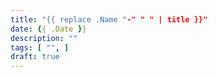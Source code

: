 ```yaml
---
title: "{{ replace .Name "-" " " | title }}"
date: {{ .Date }}
description: ""
tags: [ "", ]
draft: true
---
```



